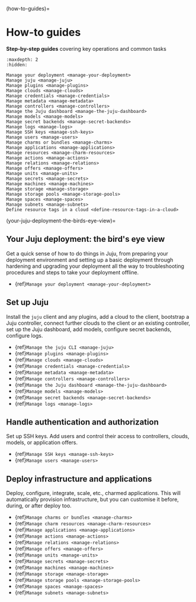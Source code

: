 (how-to-guides)=
# How-to guides

**Step-by-step guides** covering key operations and common tasks

```{toctree}
:maxdepth: 2
:hidden:

Manage your deployment <manage-your-deployment>
Manage juju <manage-juju>
Manage plugins <manage-plugins>
Manage clouds <manage-clouds>
Manage credentials <manage-credentials>
Manage metadata <manage-metadata>
Manage controllers <manage-controllers>
Manage the Juju dashboard <manage-the-juju-dashboard>
Manage models <manage-models>
Manage secret backends <manage-secret-backends>
Manage logs <manage-logs>
Manage SSH keys <manage-ssh-keys>
Manage users <manage-users>
Manage charms or bundles <manage-charms>
Manage applications <manage-applications>
Manage resources <manage-charm-resources>
Manage actions <manage-actions>
Manage relations <manage-relations>
Manage offers <manage-offers>
Manage units <manage-units>
Manage secrets <manage-secrets>
Manage machines <manage-machines>
Manage storage <manage-storage>
Manage storage pools <manage-storage-pools>
Manage spaces <manage-spaces>
Manage subnets <manage-subnets>
Define resource tags in a cloud <define-resource-tags-in-a-cloud>

```

(your-juju-deployment-the-birds-eye-view)=
## Your Juju deployment: the bird's eye view

<!--*Get a high-level view of how to do things in Juju, from {ref}`setting up your deployment environment and setting up a basic deployment <manage-your-deployment-environment>` through {ref}`hardening <harden-your-deployment>` and {ref}`upgrading <upgrade-your-deployment>`  your deployment all the way to {ref}`troubleshooting procedures <troubleshoot-your-deployment>` and {ref}`steps to take your deployment offline <take-your-deployment-offline>`.*-->

Get a quick sense of how to do things in Juju, from preparing your deployment environment and setting up a basic deployment through hardening and upgrading your deployment all the way to troubleshooting procedures and steps to take your deployment offline.

- {ref}`Manage your deployment <manage-your-deployment>`

## Set up Juju

Install the `juju` client and any plugins, add a cloud to the client, bootstrap a Juju controller, connect further clouds to the client or an existing controller, set up the Juju dashboard, add models, configure secret backends, configure logs.

- {ref}`Manage the juju CLI <manage-juju>`
- {ref}`Manage plugins <manage-plugins>`
- {ref}`Manage clouds <manage-clouds>`
- {ref}`Manage credentials <manage-credentials>`
- {ref}`Manage metadata <manage-metadata>`
- {ref}`Manage controllers <manage-controllers>`
- {ref}`Manage the Juju dashboard <manage-the-juju-dashboard>`
- {ref}`Manage models <manage-models>`
- {ref}`Manage secret backends <manage-secret-backends>`
- {ref}`Manage logs <manage-logs>`

## Handle authentication and authorization

Set up SSH keys. Add users and control their access to controllers, clouds, models, or application offers.

- {ref}`Manage SSH keys <manage-ssh-keys>`
- {ref}`Manage users <manage-users>`

## Deploy infrastructure and applications

Deploy, configure, integrate, scale, etc., charmed applications. This will automatically provision infrastructure, but you can customise it before, during, or after deploy too.

- {ref}`Manage charms or bundles <manage-charms>`
- {ref}`Manage charm resources <manage-charm-resources>`
- {ref}`Manage applications <manage-applications>`
- {ref}`Manage actions <manage-actions>`
- {ref}`Manage relations <manage-relations>`
- {ref}`Manage offers <manage-offers>`
- {ref}`Manage units <manage-units>`
- {ref}`Manage secrets <manage-secrets>`
- {ref}`Manage machines <manage-machines>`
- {ref}`Manage storage <manage-storage>`
- {ref}`Manage storage pools <manage-storage-pools>`
- {ref}`Manage spaces <manage-spaces>`
- {ref}`Manage subnets <manage-subnets>`
